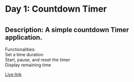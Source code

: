 # Day 1: Countdown Timer

# <h2>Description: A simple countdown Timer application.</h2>

Functionalities:<br>
Set a time duration<br>
Start, pause, and reset the timer<br>
Display remaining time<br>

[Live link](countdowntimmer-project.vercel.app)
